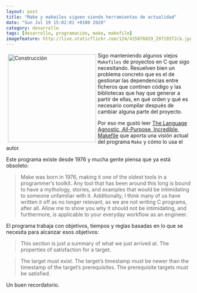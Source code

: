 ```yaml
--- 
layout: post
title: "Make y makeiles siguen siendo herramientas de actualidad"
date: "Sun Jul 19 15:02:01 +0100 2020"
category: desarrollo
tags: [desarrollo, programación, make, makefile]
imagefeature: http://live.staticflickr.com/124/415876029_297193f2cb.jpg
---
```



<a href="https://www.flickr.com/photos/fernand0/415876029/" title="Construcción "><img src="http://live.staticflickr.com/124/415876029_297193f2cb.jpg" alt="Construcción " width="240" style="float:left; margin:5px"></a>
Sigo manteniendo algunos viejos `Makefiles` de proyectos en C que sigo necesitando. Resuelven bien un problema concreto que es el de gestionar las dependencias entre ficheros que continen código y las bibliotecas que hay que generar a partir de ellas, en qué orden y qué es necesario compilar después de cambiar alguna parte del proyecto.

Por eso me gustó leer [The Language Agnostic, All-Purpose, Incredible, Makefile](https://blog.mindlessness.life/2019/11/17/the-language-agnostic-all-purpose-incredible-makefile.html) que aporta una visión actual del programa `Make` y cómo lo usa el autor.

Este programa existe desde 1976 y mucha gente piensa que ya está obsoleto:

> Make was born in 1976, making it one of the oldest tools in a programmer’s toolkit. Any tool that has been around this long is bound to have a mythology, stories, and examples that would be intimidating to someone unfamiliar with it. Additionally, I think many of us have written it off as no longer relevant, as we are not writing C programs, after all. Allow me to show you why it should not be intimidating, and furthermore, is applicable to your everyday workflow as an engineer.


El programa trabaja con objetivos, tiempos y reglas basadas en lo que se necesita para alcanzar esos objetivos:

> This section is just a summary of what we just arrived at. The properties of satisfaction for a target.

>    The target must exist.
>    The target’s timestamp must be newer than the timestamp of the target’s prerequisites.
>    The prerequisite targets must be satisfied.

Un buen recordatorio.

